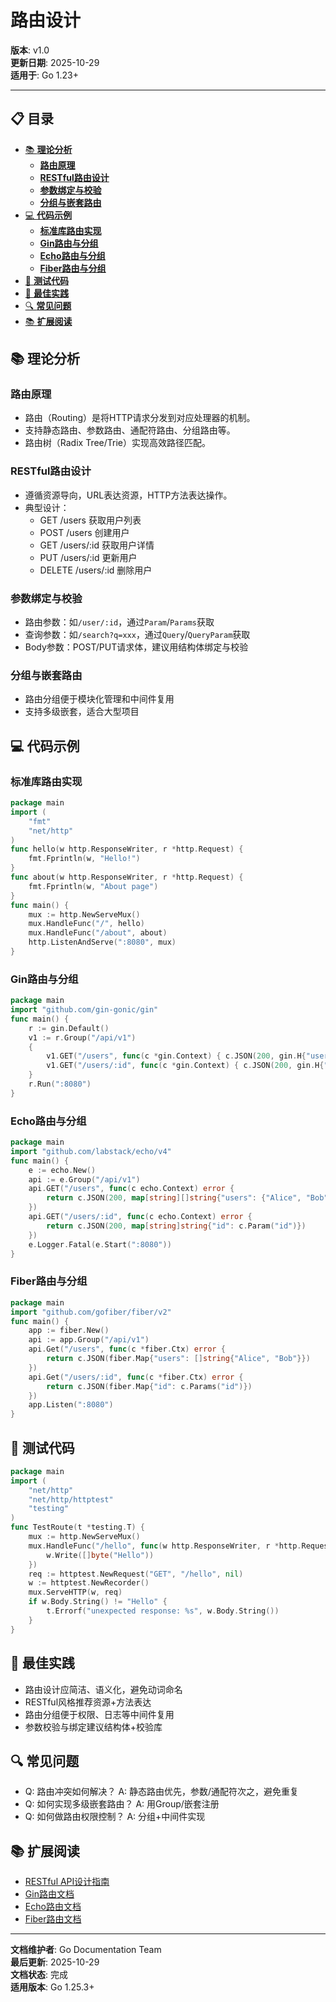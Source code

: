 ﻿# 路由设计

**版本**: v1.0  
**更新日期**: 2025-10-29  
**适用于**: Go 1.23+

---

## 📋 目录


- [📚 **理论分析**](#理论分析)
  - [**路由原理**](#路由原理)
  - [**RESTful路由设计**](#restful路由设计)
  - [**参数绑定与校验**](#参数绑定与校验)
  - [**分组与嵌套路由**](#分组与嵌套路由)
- [💻 **代码示例**](#代码示例)
  - [**标准库路由实现**](#标准库路由实现)
  - [**Gin路由与分组**](#gin路由与分组)
  - [**Echo路由与分组**](#echo路由与分组)
  - [**Fiber路由与分组**](#fiber路由与分组)
- [🧪 **测试代码**](#测试代码)
- [🎯 **最佳实践**](#最佳实践)
- [🔍 **常见问题**](#常见问题)
- [📚 **扩展阅读**](#扩展阅读)

## 📚 **理论分析**

### **路由原理**

- 路由（Routing）是将HTTP请求分发到对应处理器的机制。
- 支持静态路由、参数路由、通配符路由、分组路由等。
- 路由树（Radix Tree/Trie）实现高效路径匹配。

### **RESTful路由设计**

- 遵循资源导向，URL表达资源，HTTP方法表达操作。
- 典型设计：
  - GET    /users        获取用户列表
  - POST   /users        创建用户
  - GET    /users/:id    获取用户详情
  - PUT    /users/:id    更新用户
  - DELETE /users/:id    删除用户

### **参数绑定与校验**

- 路由参数：如`/user/:id`，通过`Param`/`Params`获取
- 查询参数：如`/search?q=xxx`，通过`Query`/`QueryParam`获取
- Body参数：POST/PUT请求体，建议用结构体绑定与校验

### **分组与嵌套路由**

- 路由分组便于模块化管理和中间件复用
- 支持多级嵌套，适合大型项目

## 💻 **代码示例**

### **标准库路由实现**

```go
package main
import (
    "fmt"
    "net/http"
)
func hello(w http.ResponseWriter, r *http.Request) {
    fmt.Fprintln(w, "Hello!")
}
func about(w http.ResponseWriter, r *http.Request) {
    fmt.Fprintln(w, "About page")
}
func main() {
    mux := http.NewServeMux()
    mux.HandleFunc("/", hello)
    mux.HandleFunc("/about", about)
    http.ListenAndServe(":8080", mux)
}
```

### **Gin路由与分组**

```go
package main
import "github.com/gin-gonic/gin"
func main() {
    r := gin.Default()
    v1 := r.Group("/api/v1")
    {
        v1.GET("/users", func(c *gin.Context) { c.JSON(200, gin.H{"users": []string{"Alice", "Bob"}}) })
        v1.GET("/users/:id", func(c *gin.Context) { c.JSON(200, gin.H{"id": c.Param("id")}) })
    }
    r.Run(":8080")
}
```

### **Echo路由与分组**

```go
package main
import "github.com/labstack/echo/v4"
func main() {
    e := echo.New()
    api := e.Group("/api/v1")
    api.GET("/users", func(c echo.Context) error {
        return c.JSON(200, map[string][]string{"users": {"Alice", "Bob"}})
    })
    api.GET("/users/:id", func(c echo.Context) error {
        return c.JSON(200, map[string]string{"id": c.Param("id")})
    })
    e.Logger.Fatal(e.Start(":8080"))
}
```

### **Fiber路由与分组**

```go
package main
import "github.com/gofiber/fiber/v2"
func main() {
    app := fiber.New()
    api := app.Group("/api/v1")
    api.Get("/users", func(c *fiber.Ctx) error {
        return c.JSON(fiber.Map{"users": []string{"Alice", "Bob"}})
    })
    api.Get("/users/:id", func(c *fiber.Ctx) error {
        return c.JSON(fiber.Map{"id": c.Params("id")})
    })
    app.Listen(":8080")
}
```

## 🧪 **测试代码**

```go
package main
import (
    "net/http"
    "net/http/httptest"
    "testing"
)
func TestRoute(t *testing.T) {
    mux := http.NewServeMux()
    mux.HandleFunc("/hello", func(w http.ResponseWriter, r *http.Request) {
        w.Write([]byte("Hello"))
    })
    req := httptest.NewRequest("GET", "/hello", nil)
    w := httptest.NewRecorder()
    mux.ServeHTTP(w, req)
    if w.Body.String() != "Hello" {
        t.Errorf("unexpected response: %s", w.Body.String())
    }
}
```

## 🎯 **最佳实践**

- 路由设计应简洁、语义化，避免动词命名
- RESTful风格推荐资源+方法表达
- 路由分组便于权限、日志等中间件复用
- 参数校验与绑定建议结构体+校验库

## 🔍 **常见问题**

- Q: 路由冲突如何解决？
  A: 静态路由优先，参数/通配符次之，避免重复
- Q: 如何实现多级嵌套路由？
  A: 用Group/嵌套注册
- Q: 如何做路由权限控制？
  A: 分组+中间件实现

## 📚 **扩展阅读**

- [RESTful API设计指南](https://restfulapi.net/)
- [Gin路由文档](https://gin-gonic.com/docs/examples/route-grouping/)
- [Echo路由文档](https://echo.labstack.com/guide/routing/)
- [Fiber路由文档](https://docs.gofiber.io/api/app#group)

---

**文档维护者**: Go Documentation Team  
**最后更新**: 2025-10-29  
**文档状态**: 完成  
**适用版本**: Go 1.25.3+
